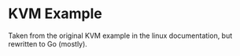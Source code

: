 # KVM Example

Taken from the original KVM example in the linux documentation, but rewritten to Go (mostly).